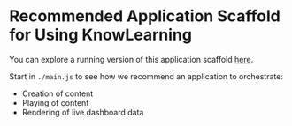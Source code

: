 # Recommended Application Scaffold for Using KnowLearning

You can explore a running version of this application scaffold [here](https://recommended-app-scaffold.knowlearning.systems).

Start in ```./main.js``` to see how we recommend an application to orchestrate:

- Creation of content
- Playing of content
- Rendering of live dashboard data

